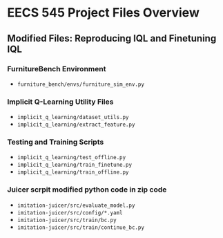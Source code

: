 # EECS 545 Project Files Overview

## Modified Files: Reproducing IQL and Finetuning IQL

### FurnitureBench Environment
- `furniture_bench/envs/furniture_sim_env.py`

### Implicit Q-Learning Utility Files
- `implicit_q_learning/dataset_utils.py`
- `implicit_q_learning/extract_feature.py`

### Testing and Training Scripts
- `implicit_q_learning/test_offline.py`
- `implicit_q_learning/train_finetune.py`
- `implicit_q_learning/train_offline.py`

### Juicer scrpit modified python code in zip code
- `imitation-juicer/src/evaluate_model.py`
- `imitation-juicer/src/config/*.yaml`
- `imitation-juicer/src/train/bc.py`
- `imitation-juicer/src/train/continue_bc.py`

